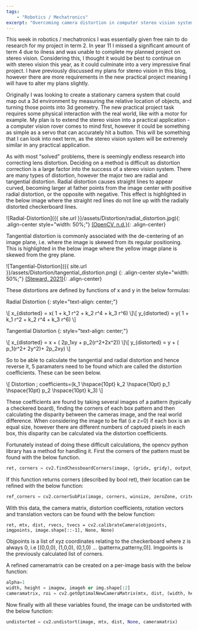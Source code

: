 ```yaml
---
tags: 
    - "Robotics / Mechatronics"
excerpt: "Overcoming camera distortion in computer stereo vision systems."
---
```


This week in robotics / mechatronics I was essentially given free rain to do research for my project in term 2. In year 11 I missed a significant amount of term 4 due to ilness and was unable to complete my planned project on stereo vision. Considering this, I thought it would be best to continue on with stereo vision this year, as it could culminate into a very impressive final project. I have previously discussed my plans for stereo vision in this blog, however there are more requirements in the new practical project meaning I will have to alter my plans slightly.

Originally I was looking to create a stationary camera system that could map out a 3d environment by measuring the relative location of objects, and turning those points into 3d geometry. The new practical project task requires some physical interaction with the real world, like with a motor for example. My plan is to extend the stereo vision into a practical application - a computer vision rover comes to mind first, however it could be something as simple as a servo that can accurately hit a button. This will be something that I can look into next term, as the stereo vision system will be extremely similar in any practical application.

As with most "solved" problems, there is seemingly endless research into correcting lens distortion. Deciding on a method is difficult as distortion correction is a large factor into the success of a stereo vision system. There are many types of distortion, however the major two are radial and tangential distortion. Radial distortion causes straight lines to appear curved, becoming larger at father points from the image center with positive radial distortion, or the opposite with negative. This effect is highlighted in the below image where the straight red lines do not line up with the radially distorted checkerboard lines.

![Radial-Distortion]({{ site.url }}/assets/Distortion/radial_distortion.jpg){: .align-center style="width: 50%;"}
[(OpenCV, n.d.)](https://docs.opencv.org/4.x/dc/dbb/tutorial_py_calibration.html){: .align-center}

Tangential distortion is commonly associated with the de-centering of an image plane, i.e. where the image is skewed from its regular positioning. This is highlighted in the below image where the yellow image plane is skewed from the grey plane. 

![Tangential-Distortion]({{ site.url }}/assets/Distortion/tangential_distortion.png)
{: .align-center style="width: 50%;"}
[(Steward, 2021)](https://www.tangramvision.com/blog/camera-modeling-exploring-distortion-and-distortion-models-part-i){: .align-center}

These distortions are defined by functions of x and y in the below formulas:

Radial Distortion
{: style="text-align: center;"}

\\[
x_{distorted} = x( 1 + k_1 r^2 + k_2 r^4 + k_3 r^6) 
\\]\\[
y_{distorted} = y( 1 + k_1 r^2 + k_2 r^4 + k_3 r^6)
\\]

Tangential Distortion
{: style="text-align: center;"}

\\[
x_{distorted} = x + ( 2p_1xy + p_2(r^2+2x^2)) 
\\]\\[
y_{distorted} = y + ( p_1(r^2+ 2y^2)+ 2p_2xy)
\\]

So to be able to calculate the tangential and radial distortion and hence reverse it, 5 paramaters need to be found which are called the distortion coefficients. These can be seen below.

\\[
Distortion \; coefficients=(k_1 \hspace{10pt} k_2 \hspace{10pt} p_1 \hspace{10pt} p_2 \hspace{10pt} k_3)
\\]

These coefficients are found by taking several images of a pattern (typically a checkered board), finding the corners of each box pattern and then calculating the disparity between the cameras image, and the real world difference. When considering the image to be flat (i.e z=0) if each box is an equal size, however there are different numbers of captued pixels in each box, this disparity can be calculated via the distortion coefficients. 

Fortunately instead of doing these difficult calculations, the opencv python library has a method for handling it. First the corners of the pattern must be found with the below function.
~~~ python
ret, corners = cv2.findChessboardCorners(image, (gridx, gridy), output_corners)
~~~
If this function returns corners (described by bool ret), their location can be refined with the below function:
~~~ python
ref_corners = cv2.cornerSubPix(image, corners, winsize, zeroZone, criteria)
~~~
With this data, the camera matrix, distortion coefficients, rotation vectors and translation vectors can be found with the below function:
~~~
ret, mtx, dist, rvecs, tvecs = cv2.calibrateCamera(objpoints, imgpoints, image.shape[::-1], None, None)
~~~
Objpoints is a list of xyz coordinates relating to the checkerboard where z is always 0, i.e [(0,0,0), (1,0,0), (0,1,0) ... (patternx,patterny,0)]. Imgpoints is the previously calculated list of corners. 

A refined cameramatrix can be created on a per-image basis with the below function:

~~~ python
alpha=1
width, height = imagew, imageh or img.shape[:2]
cameramatrix, roi = cv2.getOptimalNewCameraMatrix(mtx, dist, (width, height), alpha, (width, height))
~~~
Now finally with all these variables found, the image can be undistorted with the below function:
~~~ python
undistorted = cv2.undistort(image, mtx, dist, None, cameramatrix)
~~~
